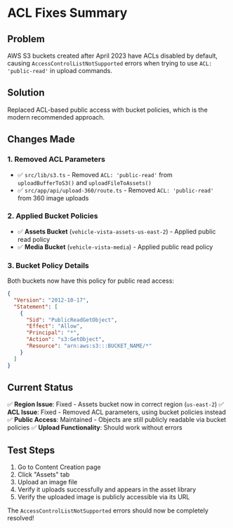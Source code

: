 # ACL Fixes Summary

## Problem
AWS S3 buckets created after April 2023 have ACLs disabled by default, causing `AccessControlListNotSupported` errors when trying to use `ACL: 'public-read'` in upload commands.

## Solution
Replaced ACL-based public access with bucket policies, which is the modern recommended approach.

## Changes Made

### 1. Removed ACL Parameters
- ✅ `src/lib/s3.ts` - Removed `ACL: 'public-read'` from `uploadBufferToS3()` and `uploadFileToAssets()`
- ✅ `src/app/api/upload-360/route.ts` - Removed `ACL: 'public-read'` from 360 image uploads

### 2. Applied Bucket Policies
- ✅ **Assets Bucket** (`vehicle-vista-assets-us-east-2`) - Applied public read policy
- ✅ **Media Bucket** (`vehicle-vista-media`) - Applied public read policy

### 3. Bucket Policy Details
Both buckets now have this policy for public read access:
```json
{
  "Version": "2012-10-17",
  "Statement": [
    {
      "Sid": "PublicReadGetObject",
      "Effect": "Allow",
      "Principal": "*",
      "Action": "s3:GetObject",
      "Resource": "arn:aws:s3:::BUCKET_NAME/*"
    }
  ]
}
```

## Current Status
✅ **Region Issue**: Fixed - Assets bucket now in correct region (`us-east-2`)
✅ **ACL Issue**: Fixed - Removed ACL parameters, using bucket policies instead
✅ **Public Access**: Maintained - Objects are still publicly readable via bucket policies
✅ **Upload Functionality**: Should work without errors

## Test Steps
1. Go to Content Creation page
2. Click "Assets" tab
3. Upload an image file
4. Verify it uploads successfully and appears in the asset library
5. Verify the uploaded image is publicly accessible via its URL

The `AccessControlListNotSupported` errors should now be completely resolved!
